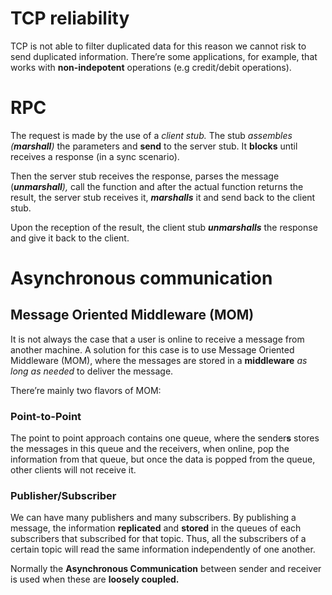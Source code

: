 # TCP reliability

TCP is not able to filter duplicated data for this reason we cannot risk to send duplicated information. There’re some applications, for example, that works with **non-indepotent** operations (e.g credit/debit operations).

# RPC

The request is made by the use of a _client stub._ The stub _assembles (**marshall**)_ the parameters and **send** to the server stub. It **blocks** until receives a response (in a sync scenario).

Then the server stub receives the response, parses the message (_**unmarshall**),_ call the function and after the actual function returns the result, the server stub receives it, _**marshalls**_ it and send back to the client stub.

Upon the reception of the result, the client stub _**unmarshalls**_ the response and give it back to the client.

# Asynchronous communication

## Message Oriented Middleware (MOM)

It is not always the case that a user is online to receive a message from another machine. A solution for this case is to use Message Oriented Middleware (MOM), where the messages are stored in a **middleware** _as long as needed_ to deliver the message.

There’re mainly two flavors of MOM:

### Point-to-Point

The point to point approach contains one queue, where the sender**s** stores the messages in this queue and the receivers, when online, pop the information from that queue, but once the data is popped from the queue, other clients will not receive it.

### Publisher/Subscriber

We can have many publishers and many subscribers. By publishing a message, the information **replicated** and **stored** in the queues of each subscribers that subscribed for that topic. Thus, all the subscribers of a certain topic will read the same information independently of one another.

Normally the **Asynchronous Communication** between sender and receiver is used when these are **loosely coupled.**